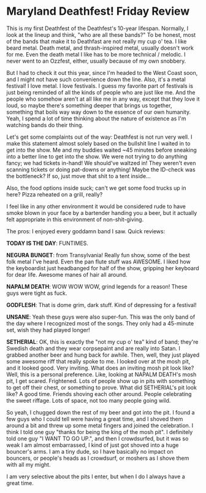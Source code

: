 # Maryland Deathfest! Friday Review

This is my first Deathfest of the Deathfest's 10-year lifespan. Normally, I look at the lineup and think, "who are all these bands?" To be honest, most of the bands that make it to Deathfast are not really my cup o' tea. I like beard metal. Death metal, and thrash-inspired metal, usually doesn't work for me. Even the death metal I like has to be more technical / melodic. I never went to an Ozzfest, either, usually because of my own snobbery.

But I had to check it out this year, since I'm headed to the West Coast soon, and I might not have such convenience down the line. Also, it's a metal festival! I love metal. I love festivals. I guess my favorite part of festivals is just being reminded of all the kinds of people who are just like me. And the people who somehow aren't at all like me in any way, except that they love it loud, so maybe there's something deeper that brings us together, something that boils way way down to the essence of our own humanity. Yeah, I spend a lot of time thinking about the nature of existence as I'm watching bands do their thing.

Let's get some complaints out of the way: Deathfest is not run very well. I make this statement almost solely based on the bullshit line I waited in to get into the show. Me and my buddies waited ~45 minutes before sneaking into a better line to get into the show. We were not trying to do anything fancy; we had tickets in-hand! We should've waltzed in! They weren't even scanning tickets or doing pat-downs or anything! Maybe the ID-check was the bottleneck? If so, just move that shit to a tent inside...

Also, the food options inside suck; can't we get some food trucks up in here? Pizza reheated on a grill, really?

I feel like in any other environment it would be considered rude to have smoke blown in your face by a bartender handing you a beer, but it actually felt appropriate in this environment of non-shit-giving.

The pros: I enjoyed every goddamn band I saw. Quick reviews:

**TODAY IS THE DAY**: FUNTIMES.

**NEGURA BUNGET**: from Transylvania! Really fun show, some of the best folk metal I've heard. Even the pan flute stuff was AWESOME. I liked how the keyboardist just headbanged for half of the show, gripping her keyboard for dear life. Awesome manes of hair all around.

**NAPALM DEATH**: WOW WOW WOW, grind legends for a reason! These guys were tight as fuck.

**GODFLESH**: That is dome grim, dark stuff. Kind of depressing for a festival!

**UNSANE**: Yeah these guys were also super-fun. This was the only band of the day where I recognized most of the songs. They only had a 45-minute set, wish they had played longer!

**SETHERIAL**: OK, this is exactly the "not my cup o' tea" kind of band; they're Swedish death and they wear corpsepaint and are really into Satan. I grabbed another beer and hung back for awhile. Then, well, they just played some awesome riff that really spoke to me. I looked over at the mosh pit, and it looked good. Very inviting. What does an inviting mosh pit look like? Well, this is a personal preference. Like, looking at NAPALM DEATH's mosh pit, I get scared. Frightened. Lots of people show up in pits with something to get off their chest, or something to prove. What did SETHERIAL's pit look like? A good time. Friends shoving each other around. People celebrating the sweet riffage. Lots of space, not too many people going wild.

So yeah, I chugged down the rest of my beer and got into the pit. I found a few guys who I could tell were having a great time, and I shoved them around a bit and threw up some metal fingers and joined the celebration. I think I told one guy "thanks for being the king of the mosh pit". I definitely told one guy "I WANT TO GO UP.", and then I crowdsurfed, but it was so weak I am almost embarrassed, I kind of just got shoved into a huge bouncer's arms. I am a tiny dude, so I have basically no impact on bouncers, or people's heads as I crowdsurf, or moshers as I shove them with all my might.

I am very selective about the pits I enter, but when I do I always have a great time.



